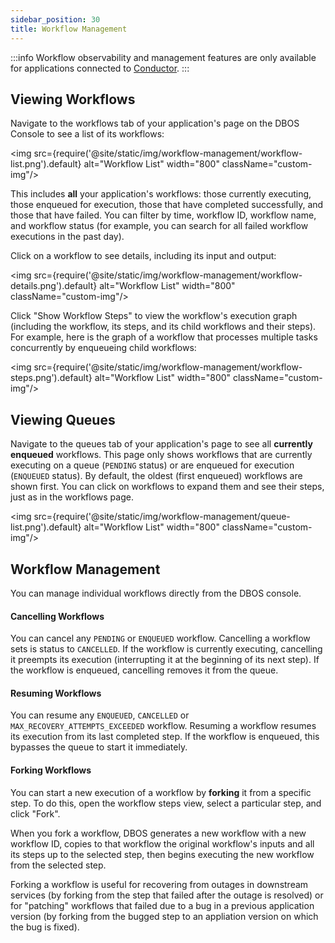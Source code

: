 ```yaml
---
sidebar_position: 30
title: Workflow Management
---
```


:::info
Workflow observability and management features are only available for applications connected to [Conductor](./conductor.md).
:::

## Viewing Workflows

Navigate to the workflows tab of your application's page on the DBOS Console to see a list of its workflows:

<img src={require('@site/static/img/workflow-management/workflow-list.png').default} alt="Workflow List" width="800" className="custom-img"/>

This includes **all** your application's workflows: those currently executing, those enqueued for execution, those that have completed successfully, and those that have failed.
You can filter by time, workflow ID, workflow name, and workflow status (for example, you can search for all failed workflow executions in the past day).

Click on a workflow to see details, including its input and output:

<img src={require('@site/static/img/workflow-management/workflow-details.png').default} alt="Workflow List" width="800" className="custom-img"/>

Click "Show Workflow Steps" to view the workflow's execution graph (including the workflow, its steps, and its child workflows and their steps).
For example, here is the graph of a workflow that processes multiple tasks concurrently by enqueueing child workflows:

<img src={require('@site/static/img/workflow-management/workflow-steps.png').default} alt="Workflow List" width="800" className="custom-img"/>

## Viewing Queues

Navigate to the queues tab of your application's page to see all **currently enqueued** workflows.
This page only shows workflows that are currently executing on a queue (`PENDING` status) or are enqueued for execution (`ENQUEUED` status).
By default, the oldest (first enqueued) workflows are shown first.
You can click on workflows to expand them and see their steps, just as in the workflows page.

<img src={require('@site/static/img/workflow-management/queue-list.png').default} alt="Workflow List" width="800" className="custom-img"/>

## Workflow Management

You can manage individual workflows directly from the DBOS console.

#### Cancelling Workflows

You can cancel any `PENDING` or `ENQUEUED` workflow.
Cancelling a workflow sets is status to `CANCELLED`.
If the workflow is currently executing, cancelling it preempts its execution (interrupting it at the beginning of its next step).
If the workflow is enqueued, cancelling removes it from the queue.

#### Resuming Workflows

You can resume any `ENQUEUED`, `CANCELLED` or `MAX_RECOVERY_ATTEMPTS_EXCEEDED` workflow.
Resuming a workflow resumes its execution from its last completed step.
If the workflow is enqueued, this bypasses the queue to start it immediately.

#### Forking Workflows

You can start a new execution of a workflow by **forking** it from a specific step.
To do this, open the workflow steps view, select a particular step, and click "Fork".

When you fork a workflow, DBOS generates a new workflow with a new workflow ID, copies to that workflow the original workflow's inputs and all its steps up to the selected step, then begins executing the new workflow from the selected step.

Forking a workflow is useful for recovering from outages in downstream services (by forking from the step that failed after the outage is resolved) or for "patching" workflows that failed due to a bug in a previous application version (by forking from the bugged step to an appliation version on which the bug is fixed).
